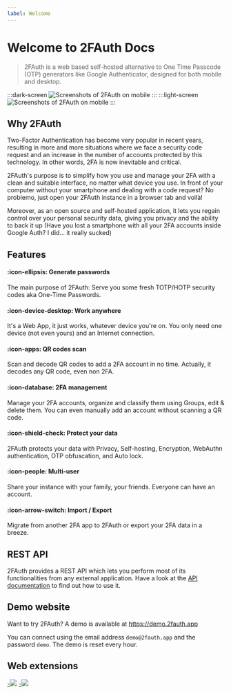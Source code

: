 ```yaml
---
label: Welcome
---
```

# Welcome to 2FAuth Docs

> 2FAuth is a web based self-hosted alternative to One Time Passcode (OTP) generators like Google Authenticator, designed for both mobile and desktop.

<style>
    html.dark .light-screen,
    html:not(.dark) .dark-screen {
        display: none;
    }
    html.dark .dark-screen,
    html:not(.dark) .light-screen {
        display: block;
    }
</style>
:::dark-screen
![Screenshots of 2FAuth on mobile](/static/2fauth_screenshots_dark.png)
:::
:::light-screen
![Screenshots of 2FAuth on mobile](/static/2fauth_screenshots_light.png)
:::

## Why 2FAuth

Two-Factor Authentication has become very popular in recent years, resulting in more and more situations where we face a security code request and an increase in the number of accounts protected by this technology. In other words, 2FA is now inevitable and critical.

2FAuth's purpose is to simplify how you use and manage your 2FA with a clean and suitable interface, no matter what device you use. In front of your computer without your smartphone and dealing with a code request? No problemo, just open your 2FAuth instance in a browser tab and voilà!

Moreover, as an open source and self-hosted application, it lets you regain control over your personal security data, giving you privacy and the ability to back it up (Have you lost a smartphone with all your 2FA accounts inside Google Auth? I did... it really sucked)

## Features

#### :icon-ellipsis: Generate passwords

The main purpose of 2FAuth: Serve you some fresh TOTP/HOTP security codes aka One-Time Passwords.

#### :icon-device-desktop: Work anywhere

It's a Web App, it just works, whatever device you're on. You only need one device (not even yours) and an Internet connection.

#### :icon-apps: QR codes scan

Scan and decode QR codes to add a 2FA account in no time. Actually, it decodes any QR code, even non 2FA.

#### :icon-database: 2FA management

Manage your 2FA accounts, organize and classify them using Groups, edit & delete them. You can even manually add an account without scanning a QR code.

#### :icon-shield-check: Protect your data

2FAuth protects your data with Privacy, Self-hosting, Encryption, WebAuthn authentication, OTP obfuscation, and Auto lock.

#### :icon-people: Multi-user

Share your instance with your family, your friends. Everyone can have an account.

#### :icon-arrow-switch: Import / Export

Migrate from another 2FA app to 2FAuth or export your 2FA data in a breeze.

## REST API

2FAuth provides a REST API which lets you perform most of its functionalities from any external application. Have a look at the [API documentation](/api/) to find out how to use it.

## Demo website

Want to try 2FAuth? A demo is available at <https://demo.2fauth.app>

You can connect using the email address `demo@2fauth.app` and the password `demo`. The demo is reset every hour.

## Web extensions

[-![](/static/available_on_chrome_web_store_bordered.png)](https://chromewebstore.google.com/detail/2fauth-beta/kokhpbhfeokchmbimdlaldcmlinjpipm)
[-![](/static/available_on_amo.webp)](https://addons.mozilla.org/fr/firefox/addon/2fauth-addon/)

<div style="clear: both;"></div>
